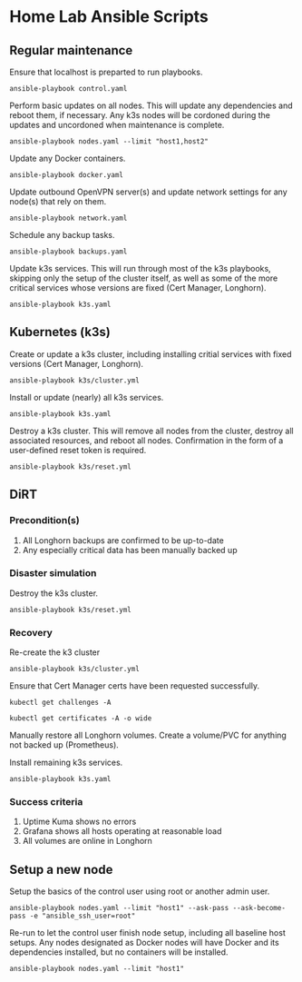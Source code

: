 # Home Lab Ansible Scripts

## Regular maintenance

Ensure that localhost is preparted to run playbooks.

~~~
ansible-playbook control.yaml
~~~

Perform basic updates on all nodes.  This will update any dependencies and reboot them, if necessary.  Any k3s nodes will be cordoned during the updates and uncordoned when maintenance is complete.

~~~
ansible-playbook nodes.yaml --limit "host1,host2"
~~~

Update any Docker containers.

~~~
ansible-playbook docker.yaml
~~~

Update outbound OpenVPN server(s) and update network settings for any node(s) that rely on them.

~~~
ansible-playbook network.yaml
~~~

Schedule any backup tasks.

~~~
ansible-playbook backups.yaml
~~~

Update k3s services.  This will run through most of the k3s playbooks, skipping only the setup of the cluster itself, as well as some of the more critical services whose versions are fixed (Cert Manager, Longhorn).

~~~
ansible-playbook k3s.yaml
~~~

## Kubernetes (k3s)

Create or update a k3s cluster, including installing critial services with fixed versions (Cert Manager, Longhorn).

~~~
ansible-playbook k3s/cluster.yml
~~~

Install or update (nearly) all k3s services.  

~~~
ansible-playbook k3s.yaml
~~~

Destroy a k3s cluster.  This will remove all nodes from the cluster, destroy all associated resources, and reboot all nodes.  Confirmation in the form of a user-defined reset token is required.

~~~
ansible-playbook k3s/reset.yml
~~~

## DiRT

### Precondition(s)

1. All Longhorn backups are confirmed to be up-to-date
1. Any especially critical data has been manually backed up

### Disaster simulation

Destroy the k3s cluster.

~~~
ansible-playbook k3s/reset.yml
~~~

### Recovery

Re-create the k3 cluster

~~~
ansible-playbook k3s/cluster.yml
~~~

Ensure that Cert Manager certs have been requested successfully.

~~~
kubectl get challenges -A
~~~

~~~
kubectl get certificates -A -o wide
~~~

Manually restore all Longhorn volumes.  Create a volume/PVC for anything not backed up (Prometheus).

Install remaining k3s services.

~~~
ansible-playbook k3s.yaml
~~~

### Success criteria

1. Uptime Kuma shows no errors
1. Grafana shows all hosts operating at reasonable load
1. All volumes are online in Longhorn

## Setup a new node

Setup the basics of the control user using root or another admin user.  

~~~
ansible-playbook nodes.yaml --limit "host1" --ask-pass --ask-become-pass -e "ansible_ssh_user=root"
~~~

Re-run to let the control user finish node setup, including all baseline host setups.  Any nodes designated as Docker nodes will have Docker and its dependencies installed, but no containers will be installed.

~~~
ansible-playbook nodes.yaml --limit "host1"
~~~
